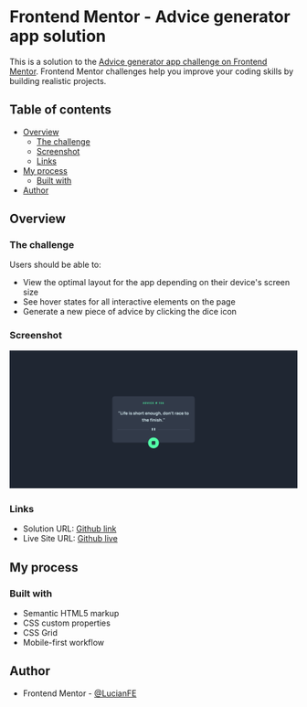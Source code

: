 # Frontend Mentor - Advice generator app solution

This is a solution to the [Advice generator app challenge on Frontend Mentor](https://www.frontendmentor.io/challenges/advice-generator-app-QdUG-13db). Frontend Mentor challenges help you improve your coding skills by building realistic projects.

## Table of contents

- [Overview](#overview)
  - [The challenge](#the-challenge)
  - [Screenshot](#screenshot)
  - [Links](#links)
- [My process](#my-process)
  - [Built with](#built-with)
- [Author](#author)

## Overview

### The challenge

Users should be able to:

- View the optimal layout for the app depending on their device's screen size
- See hover states for all interactive elements on the page
- Generate a new piece of advice by clicking the dice icon

### Screenshot

![](./screenshot.png)

### Links

- Solution URL: [Github link](https://github.com/LucianFE/advice-generator-app)
- Live Site URL: [Github live](https://lucianfe.github.io/advice-generator-app/)

## My process

### Built with

- Semantic HTML5 markup
- CSS custom properties
- CSS Grid
- Mobile-first workflow

## Author

- Frontend Mentor - [@LucianFE](https://www.frontendmentor.io)
